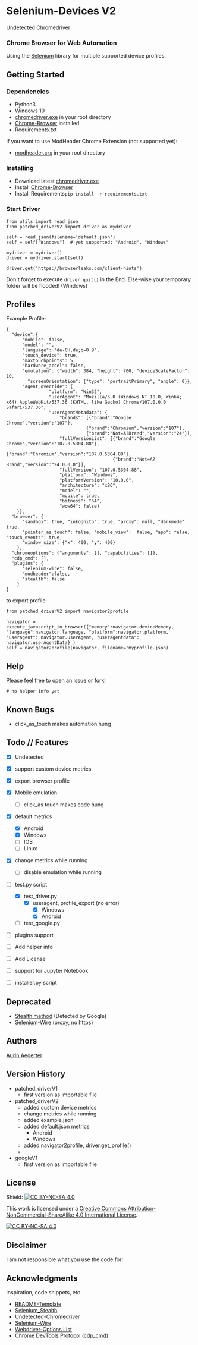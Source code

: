 # Selenium-Devices V2

Undetected Chromedriver

### Chrome Browser for Web Automation

Using the [Selenium](https://github.com/SeleniumHQ/selenium) library for multiple supported device profiles.

## Getting Started

### Dependencies

* Python3
* Windows 10
* [chromedriver.exe](https://chromedriver.chromium.org/downloads) in your root directory
* [Chrome-Browser](https://www.google.de/chrome/) installed
* Requirements.txt

If you want to use ModHeader Chrome Extension (not supported yet):
* [modheader.crx](https://github.com/modheader/modheader_selenium/blob/main/chrome-modheader/modheader.crx) in your root directory

### Installing

* Download latest [chromedriver.exe](https://chromedriver.chromium.org/downloads)
* Install [Chrome-Browser](https://www.google.de/chrome/)
* Install Requirements```pip install -r requirements.txt```

### Start Driver

```
from utils import read_json
from patched_driverV2 import driver as mydriver

self = read_json(filename='default.json')
self = self["Windows"]  # yet supported: "Android", "Windows"

mydriver = mydriver()
driver = mydriver.start(self)

driver.get('https://browserleaks.com/client-hints')
```

Don't forget to execute
```driver.quit()```
in the End. Else-wise your temporary folder will be flooded! (Windows)

## Profiles

Example Profile: 
```
{
  "device":{
      "mobile": false,
      "model": "",
      "language": "de-CH,de;q=0.9",
      "touch_device": true,
      "maxtouchpoints": 5,
      "hardware_accel": false,
      "emulation": {"width": 384, "height": 700, "deviceScaleFactor": 10,
        "screenOrientation": {"type": "portraitPrimary", "angle": 0}},
      "agent_override": {
                "platform": "Win32",
                "userAgent": "Mozilla/5.0 (Windows NT 10.0; Win64; x64) AppleWebKit/537.36 (KHTML, like Gecko) Chrome/107.0.0.0 Safari/537.36",
                "userAgentMetadata": {
                    "brands": [{"brand":"Google Chrome","version":"107"},
                              {"brand":"Chromium","version":"107"},
                              {"brand":"Not=A?Brand","version":"24"}],
                    "fullVersionList": [{"brand":"Google Chrome","version":"107.0.5304.88"},
                                        {"brand":"Chromium","version":"107.0.5304.88"},
                                        {"brand":"Not=A?Brand","version":"24.0.0.0"}],
                    "fullVersion": "107.0.5304.88",
                    "platform": "Windows",
                    "platformVersion": "10.0.0",
                    "architecture": "x86",
                    "model": "",
                    "mobile": true,
                    "bitness": "64",
                    "wow64": false}
    }},
  "browser": {
      "sandbox": true, "inkognito": true, "proxy": null, "darkmode": true,
      "pointer_as_touch": false, "mobile_view":  false, "app": false, "touch_events": true,
      "window_size": {"x": 400, "y": 400}
    },
  "chromeoptions": {"arguments": [], "capabilities": []},
  "cdp_cmd": [],
  "plugins": {
      "selenium-wire": false,
      "modheader":false,
      "stealth": false
    }
}
```

to export profile:
  ```
  from patched_driverV2 import navigator2profile
  
  navigator = execute_javascript_in_browser({"memory":navigator.deviceMemory, "language":navigator.language, "platform":navigator.platform, "useragent": navigator.userAgent, "useragentdata": navigator.userAgentData} )
  self = navigator2profile(navigator, filename='myprofile.json)
  ```

  

## Help

Please feel free to open an issue or fork!
```
# no helper info yet
```

## Known Bugs

- click_as_touch makes automation hung

## Todo // Features

- [x] Undetected
- [x] support custom device metrics
- [x] export browser profile
- [x] Mobile emulation
  - [ ] click_as touch makes code hung
- [x] default metrics
  - [x] Android
  - [x] Windows
  - [ ] IOS
  - [ ] Linux
- [x] change metrics while running
  - [ ] disable emulation while running
- [ ] test.py script
  - [x] test_driver.py
    - [x] useragent, profile_export (no error)
      - [x] Windows
      - [x] Android
  - [ ] test_google.py
- [ ] plugins support
- [ ] Add helper info
- [ ] Add License
- [ ] support for Jupyter Notebook
- [ ] installer.py script


## Deprecated

* [Stealth method]((https://github.com/diprajpatra/selenium-stealth)) (Detected by Google)
* [Selenium-Wire](https://github.com/wkeeling/selenium-wire) (proxy, no https)

## Authors

[Aurin Aegerter](mailto:aurin.aegerter@stud.gymthun.ch)

## Version History

* patched_driverV1
  * first version as importable file
* patched_driverV2
  * added custom device metrics
  * change metrics while running
  * added example.json
  * added default.json metrics
    * Android
    * Windows
  * added navigator2profile, driver.get_profile()
  * 
* googleV1
  * first version as importable file

## License

Shield: [![CC BY-NC-SA 4.0][cc-by-nc-sa-shield]][cc-by-nc-sa]

This work is licensed under a
[Creative Commons Attribution-NonCommercial-ShareAlike 4.0 International License][cc-by-nc-sa].

[![CC BY-NC-SA 4.0][cc-by-nc-sa-image]][cc-by-nc-sa]

[cc-by-nc-sa]: http://creativecommons.org/licenses/by-nc-sa/4.0/
[cc-by-nc-sa-image]: https://licensebuttons.net/l/by-nc-sa/4.0/88x31.png
[cc-by-nc-sa-shield]: https://img.shields.io/badge/License-CC%20BY--NC--SA%204.0-lightgrey.svg

## Disclaimer

I am not responsible what you use the code for!

## Acknowledgments

Inspiration, code snippets, etc.
* [README-Template](https://gist.github.com/DomPizzie/7a5ff55ffa9081f2de27c315f5018afc)
* [Selenium_Stealth](https://github.com/diprajpatra/selenium-stealth)
* [Undetected-Chromedriver](https://github.com/ultrafunkamsterdam/undetected-chromedriver)
* [Selenium-Wire](https://github.com/wkeeling/selenium-wire)
* [Webdriver-Options List](https://peter.sh/experiments/chromium-command-line-switches/)
* [Chrome DevTools Protocol (cdp_cmd)](https://chromedevtools.github.io/devtools-protocol/1-3/)